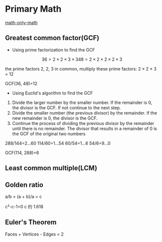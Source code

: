 # Primary Math

[math-only-math](https://www.math-only-math.com/)

## Greatest common factor(GCF)

- Using prime factorization to find the GCF

```math
36=2×2×3×3
48=2×2×2×2×3
```

the prime factors 2, 2, 3 in common, multiply these prime factors: 2 × 2 × 3 = 12

GCF(36, 48)=12

- Using Euclid's algorithm to find the GCF  

1. Divide the larger number by the smaller number. If the remainder is 0, the divisor is the GCF. If not continue to the next step.
2. Divide the smaller number (the previous divisor) by the remainder. If the new remainder is 0, the divisor is the GCF.
3. Continue the process of dividing the previous divisor by the remainder until there is no remainder. The divisor that results in a remainder of 0 is the GCF of the original two numbers

288/144=2...60 114/60=1...54 60/54=1...6 54/6=9...0

GCF(114, 288)=6

## Least common multiple(LCM)

## Golden ratio

a/b = (a + b)/a = c

c²-c-1=0  c 约 1.618

## Euler's Theorem

Faces + Vertices - Edges = 2
